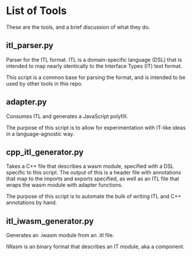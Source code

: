# List of Tools

These are the tools, and a brief discussion of what they do.

## itl_parser.py

Parser for the ITL format. ITL is a domain-specific language (DSL) that is
intended to map nearly identically to the Interface Types (IT) text format.

This script is a common base for parsing the format, and is intended to be used
by other tools in this repo.

## adapter.py

Consumes ITL and generates a JavaScript polyfill.

The purpose of this script is to allow for experimentation with IT-like ideas in
a language-agnostic way.

## cpp_itl_generator.py

Takes a C++ file that describes a wasm module, specified with a DSL specific to
this script. The output of this is a header file with annotations that map to
the imports and exports specified, as well as an ITL file that wraps the wasm
module with adapter functions.

The purpose of this script is to automate the bulk of writing ITL and C++
annotations by hand.

## itl_iwasm_generator.py

Generates an .iwasm module from an .itl file.

IWasm is an binary format that describes an IT module, aka a component.
